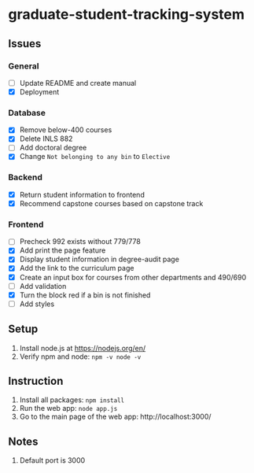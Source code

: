 # graduate-student-tracking-system
## Issues
### General
- [ ] Update README and create manual
- [x] Deployment
### Database
- [x] Remove below-400 courses
- [x] Delete INLS 882
- [ ] Add doctoral degree
- [x] Change `Not belonging to any bin` to `Elective`
### Backend
- [x] Return student information to frontend
- [x] Recommend capstone courses based on capstone track
### Frontend
- [ ] Precheck 992 exists without 779/778
- [X] Add print the page feature
- [X] Display student information in degree-audit page
- [x] Add the link to the curriculum page
- [x] Create an input box for courses from other departments and 490/690
- [ ] Add validation
- [x] Turn the block red if a bin is not finished
- [ ] Add styles
## Setup
1. Install node.js at https://nodejs.org/en/
2. Verify npm and node: `npm -v node -v`
## Instruction
1. Install all packages: `npm install` 
2. Run the web app: `node app.js`
3. Go to the main page of the web app: http://localhost:3000/
## Notes
1. Default port is 3000
